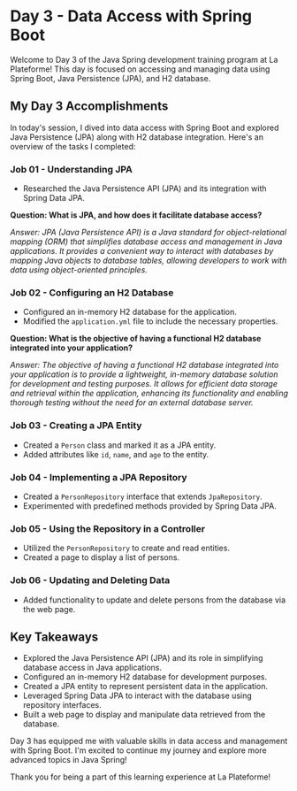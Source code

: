 # Day 3 - Data Access with Spring Boot

Welcome to Day 3 of the Java Spring development training program at La Plateforme! This day is focused on accessing and managing data using Spring Boot, Java Persistence (JPA), and H2 database.

## My Day 3 Accomplishments

In today's session, I dived into data access with Spring Boot and explored Java Persistence (JPA) along with H2 database integration. Here's an overview of the tasks I completed:

### Job 01 - Understanding JPA

- Researched the Java Persistence API (JPA) and its integration with Spring Data JPA.

**Question: What is JPA, and how does it facilitate database access?**

_Answer: JPA (Java Persistence API) is a Java standard for object-relational mapping (ORM) that simplifies database access and management in Java applications. It provides a convenient way to interact with databases by mapping Java objects to database tables, allowing developers to work with data using object-oriented principles._

### Job 02 - Configuring an H2 Database

- Configured an in-memory H2 database for the application.
- Modified the `application.yml` file to include the necessary properties.

**Question: What is the objective of having a functional H2 database integrated into your application?**

_Answer: The objective of having a functional H2 database integrated into your application is to provide a lightweight, in-memory database solution for development and testing purposes. It allows for efficient data storage and retrieval within the application, enhancing its functionality and enabling thorough testing without the need for an external database server._

### Job 03 - Creating a JPA Entity

- Created a `Person` class and marked it as a JPA entity.
- Added attributes like `id`, `name`, and `age` to the entity.

<!-- Job 03 Question will be added here -->

### Job 04 - Implementing a JPA Repository

- Created a `PersonRepository` interface that extends `JpaRepository`.
- Experimented with predefined methods provided by Spring Data JPA.

<!-- Job 04 Question will be added here -->

### Job 05 - Using the Repository in a Controller

- Utilized the `PersonRepository` to create and read entities.
- Created a page to display a list of persons.

<!-- Job 05 Question will be added here -->

### Job 06 - Updating and Deleting Data

- Added functionality to update and delete persons from the database via the web page.

<!-- Job 06 Question will be added here -->

## Key Takeaways

- Explored the Java Persistence API (JPA) and its role in simplifying database access in Java applications.
- Configured an in-memory H2 database for development purposes.
- Created a JPA entity to represent persistent data in the application.
- Leveraged Spring Data JPA to interact with the database using repository interfaces.
- Built a web page to display and manipulate data retrieved from the database.

Day 3 has equipped me with valuable skills in data access and management with Spring Boot. I'm excited to continue my journey and explore more advanced topics in Java Spring!

Thank you for being a part of this learning experience at La Plateforme!
